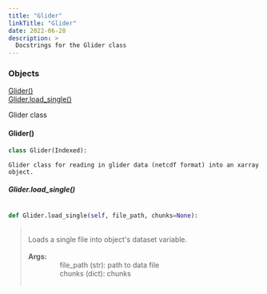 ```yaml
---
title: "Glider"
linkTitle: "Glider"
date: 2022-06-28
description: >
  Docstrings for the Glider class
---
```

### Objects

[Glider()](#glider)<br />
[Glider.load_single()](#gliderload_single)<br />

Glider class
#### Glider()
```python
class Glider(Indexed):
```

```
Glider class for reading in glider data (netcdf format) into an xarray object.
```

##### Glider.load_single()
```python

def Glider.load_single(self, file_path, chunks=None):
```
> <br />
> Loads a single file into object's dataset variable.<br />
> <br />
> <b>Args:</b><br />
> &nbsp;&nbsp;&nbsp;&nbsp;&nbsp;&nbsp;&nbsp;&nbsp;&nbsp;&nbsp;&nbsp;&nbsp;&nbsp;&nbsp;&nbsp;  file_path (str): path to data file<br />
> &nbsp;&nbsp;&nbsp;&nbsp;&nbsp;&nbsp;&nbsp;&nbsp;&nbsp;&nbsp;&nbsp;&nbsp;&nbsp;&nbsp;&nbsp;  chunks (dict): chunks<br />
> <br />
